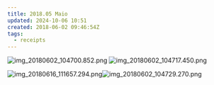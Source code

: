 ```yaml
---
title: 2018.05 Maio
updated: 2024-10-06 10:51
created: 2018-06-02 09:46:54Z
tags:
  - receipts
---
```


![img_20180602_104700.852.png](../../_resources/img_20180602_104700.852.png)
![img_20180602_104717.450.png](../../_resources/img_20180602_104717.450.png)

![img_20180616_111657.294.png](../../_resources/img_20180616_111657.294.png)![img_20180602_104729.270.png](../../_resources/img_20180602_104729.270.png)